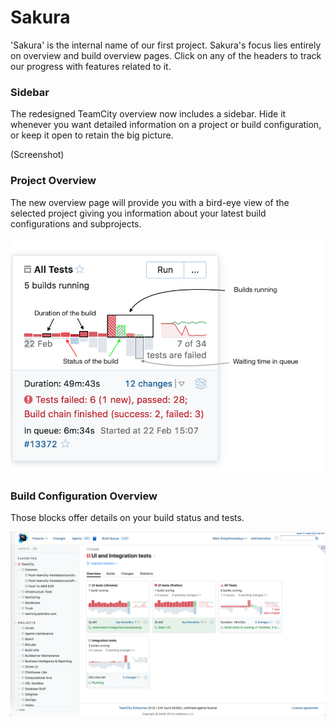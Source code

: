 # Sakura

'Sakura' is the internal name of our first project. Sakura's focus lies entirely on 
overview and build overview pages. 
Click on any of the headers to track our progress with features related to it.


### Sidebar
The redesigned TeamCity overview now includes a sidebar. Hide it whenever you want
detailed information on a project or build configuration, or keep it open to retain 
the big picture. 

(Screenshot)

### Project Overview 
The new overview page will provide you with a bird-eye view of the selected project
giving you information about your latest build configurations and subprojects. 

![Project_overview](https://github.com/JetBrains/teamcity-roadmap/blob/master/Images/BuildConfigurationOverview.png)

### Build Configuration Overview
Those blocks offer details on your build status and tests.

![Build_configuration](https://github.com/JetBrains/teamcity-roadmap/blob/master/Images/project_overview.png)

